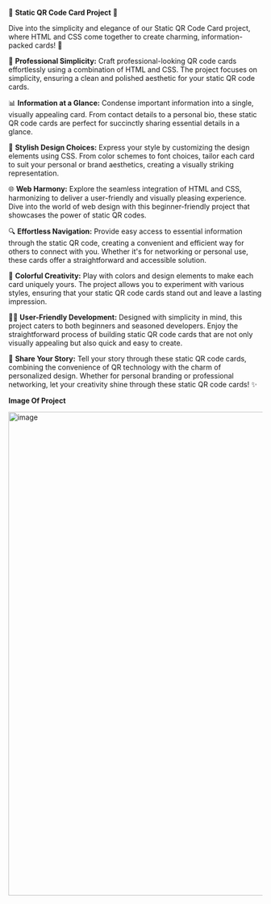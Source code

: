 🎨 **Static QR Code Card Project** 📇

Dive into the simplicity and elegance of our Static QR Code Card project, where HTML and CSS come together to create charming, information-packed cards! 🚀

💼 **Professional Simplicity:**
Craft professional-looking QR code cards effortlessly using a combination of HTML and CSS. The project focuses on simplicity, ensuring a clean and polished aesthetic for your static QR code cards.

📊 **Information at a Glance:**
Condense important information into a single, visually appealing card. From contact details to a personal bio, these static QR code cards are perfect for succinctly sharing essential details in a glance.

🎨 **Stylish Design Choices:**
Express your style by customizing the design elements using CSS. From color schemes to font choices, tailor each card to suit your personal or brand aesthetics, creating a visually striking representation.

🌐 **Web Harmony:**
Explore the seamless integration of HTML and CSS, harmonizing to deliver a user-friendly and visually pleasing experience. Dive into the world of web design with this beginner-friendly project that showcases the power of static QR codes.

🔍 **Effortless Navigation:**
Provide easy access to essential information through the static QR code, creating a convenient and efficient way for others to connect with you. Whether it's for networking or personal use, these cards offer a straightforward and accessible solution.

🌈 **Colorful Creativity:**
Play with colors and design elements to make each card uniquely yours. The project allows you to experiment with various styles, ensuring that your static QR code cards stand out and leave a lasting impression.

👩‍💻 **User-Friendly Development:**
Designed with simplicity in mind, this project caters to both beginners and seasoned developers. Enjoy the straightforward process of building static QR code cards that are not only visually appealing but also quick and easy to create.

🎉 **Share Your Story:**
Tell your story through these static QR code cards, combining the convenience of QR technology with the charm of personalized design. Whether for personal branding or professional networking, let your creativity shine through these static QR code cards! ✨

**Image Of Project**

<img width="957" alt="image" src="https://github.com/naitikjpatel/QR-Code-Card-Project/assets/120157810/a7d218da-ff26-44e7-afe1-ea23d768a889">

